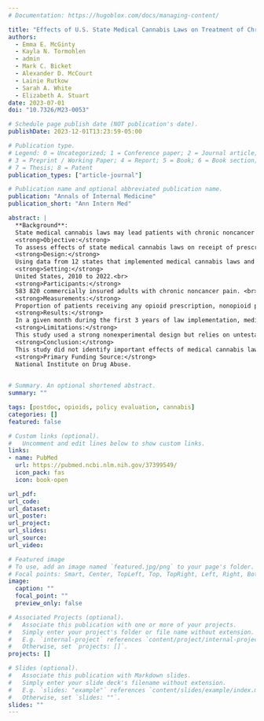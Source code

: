 ```yaml
---
# Documentation: https://hugoblox.com/docs/managing-content/

title: "Effects of U.S. State Medical Cannabis Laws on Treatment of Chronic Noncancer Pain"
authors: 
  - Emma E. McGinty
  - Kayla N. Tormohlen
  - admin
  - Mark C. Bicket
  - Alexander D. McCourt
  - Lainie Rutkow
  - Sarah A. White
  - Elizabeth A. Stuart
date: 2023-07-01
doi: "10.7326/M23-0053"

# Schedule page publish date (NOT publication's date).
publishDate: 2023-12-01T13:23:59-05:00

# Publication type.
# Legend: 0 = Uncategorized; 1 = Conference paper; 2 = Journal article;
# 3 = Preprint / Working Paper; 4 = Report; 5 = Book; 6 = Book section;
# 7 = Thesis; 8 = Patent
publication_types: ["article-journal"]

# Publication name and optional abbreviated publication name.
publication: "Annals of Internal Medicine"
publication_short: "Ann Intern Med"

abstract: |
  **Background**:
  State medical cannabis laws may lead patients with chronic noncancer pain to substitute cannabis in place of prescription opioid or clinical guideline–concordant nonopioid prescription pain medications or procedures. <br>
  <strong>Objective:</strong>
  To assess effects of state medical cannabis laws on receipt of prescription opioids, nonopioid prescription pain medications, and procedures for chronic noncancer pain. <br>
  <strong>Design:</strong>
  Using data from 12 states that implemented medical cannabis laws and 17 comparison states, augmented synthetic control analyses estimated laws’ effects on receipt of chronic noncancer pain treatment, relative to predicted treatment receipt in the absence of the law.<br>
  <strong>Setting:</strong>
  United States, 2010 to 2022.<br>
  <strong>Participants:</strong>
  583 820 commercially insured adults with chronic noncancer pain. <br>
  <strong>Measurements:</strong>
  Proportion of patients receiving any opioid prescription, nonopioid prescription pain medication, or procedure for chronic noncancer pain; volume of each treatment type; and mean days’ supply and mean morphine milligram equivalents per day of prescribed opioids, per patient in a given month. <br>
  <strong>Results:</strong>
  In a given month during the first 3 years of law implementation, medical cannabis laws led to an average difference of 0.05 percentage points (95% CI, −0.12 to 0.21 percentage points), 0.05 percentage points (CI, −0.13 to 0.23 percentage points), and −0.17 percentage points (CI, −0.42 to 0.08 percentage points) in the proportion of patients receiving any opioid prescription, any nonopioid prescription pain medication, or any chronic pain procedure, respectively, relative to what we predict would have happened in that month had the law not been implemented.<br>
  <strong>Limitations:</strong>
  This study used a strong nonexperimental design but relies on untestable assumptions involving parallel counterfactual trends. Statistical power is limited by the finite number of states. Results may not generalize to noncommercially insured populations.<br>
  <strong>Conclusion:</strong>
  This study did not identify important effects of medical cannabis laws on receipt of opioid or nonopioid pain treatment among patients with chronic noncancer pain.<br>
  <strong>Primary Funding Source:</strong>
  National Institute on Drug Abuse.
  

# Summary. An optional shortened abstract.
summary: ""

tags: [postdoc, opioids, policy evaluation, cannabis]
categories: []
featured: false

# Custom links (optional).
#   Uncomment and edit lines below to show custom links.
links:
- name: PubMed
  url: https://pubmed.ncbi.nlm.nih.gov/37399549/
  icon_pack: fas
  icon: book-open

url_pdf:
url_code:
url_dataset:
url_poster:
url_project:
url_slides:
url_source:
url_video:

# Featured image
# To use, add an image named `featured.jpg/png` to your page's folder. 
# Focal points: Smart, Center, TopLeft, Top, TopRight, Left, Right, BottomLeft, Bottom, BottomRight.
image:
  caption: ""
  focal_point: ""
  preview_only: false

# Associated Projects (optional).
#   Associate this publication with one or more of your projects.
#   Simply enter your project's folder or file name without extension.
#   E.g. `internal-project` references `content/project/internal-project/index.md`.
#   Otherwise, set `projects: []`.
projects: []

# Slides (optional).
#   Associate this publication with Markdown slides.
#   Simply enter your slide deck's filename without extension.
#   E.g. `slides: "example"` references `content/slides/example/index.md`.
#   Otherwise, set `slides: ""`.
slides: ""
---
```

